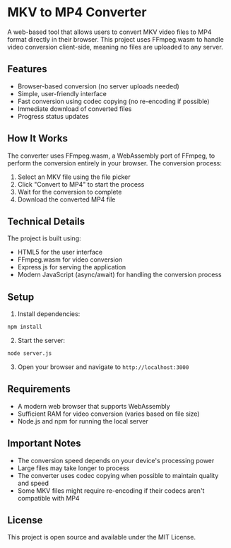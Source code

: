 # MKV to MP4 Converter

A web-based tool that allows users to convert MKV video files to MP4 format directly in their browser. This project uses FFmpeg.wasm to handle video conversion client-side, meaning no files are uploaded to any server.

## Features

- Browser-based conversion (no server uploads needed)
- Simple, user-friendly interface
- Fast conversion using codec copying (no re-encoding if possible)
- Immediate download of converted files
- Progress status updates

## How It Works

The converter uses FFmpeg.wasm, a WebAssembly port of FFmpeg, to perform the conversion entirely in your browser. The conversion process:

1. Select an MKV file using the file picker
2. Click "Convert to MP4" to start the process
3. Wait for the conversion to complete
4. Download the converted MP4 file

## Technical Details

The project is built using:
- HTML5 for the user interface
- FFmpeg.wasm for video conversion
- Express.js for serving the application
- Modern JavaScript (async/await) for handling the conversion process

## Setup

1. Install dependencies:
```bash
npm install
```

2. Start the server:
```bash
node server.js
```

3. Open your browser and navigate to `http://localhost:3000`

## Requirements

- A modern web browser that supports WebAssembly
- Sufficient RAM for video conversion (varies based on file size)
- Node.js and npm for running the local server

## Important Notes

- The conversion speed depends on your device's processing power
- Large files may take longer to process
- The converter uses codec copying when possible to maintain quality and speed
- Some MKV files might require re-encoding if their codecs aren't compatible with MP4

## License

This project is open source and available under the MIT License.